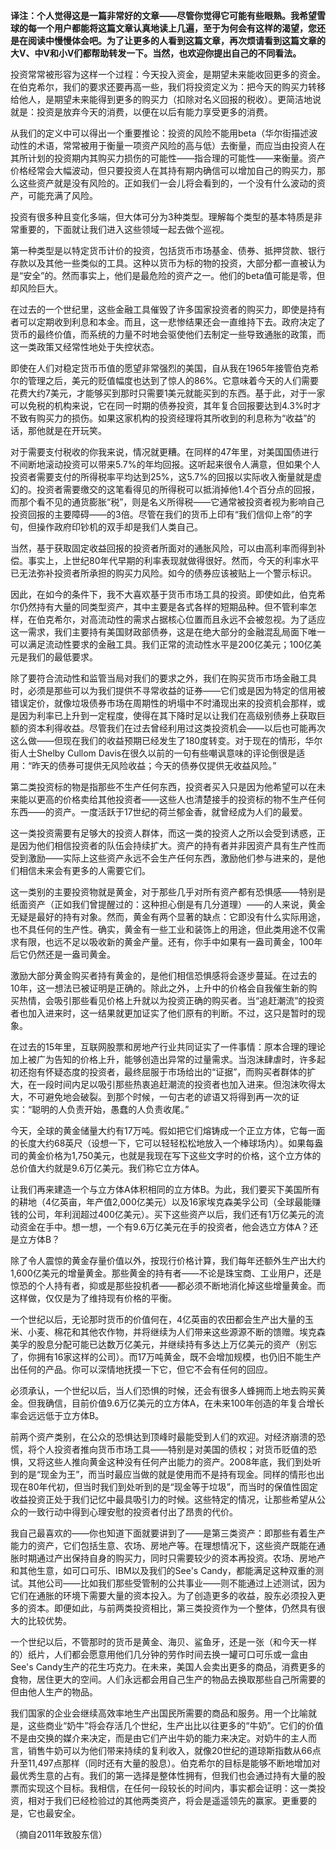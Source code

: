 **译注：个人觉得这是一篇非常好的文章——尽管你觉得它可能有些眼熟。我希望雪球的每一个用户都能将这篇文章认真地读上几遍，至于为何会有这样的渴望，您还是在阅读中慢慢体会吧。为了让更多的人看到这篇文章，再次烦请看到这篇文章的大V、中V和小V们都帮助转发一下。当然，也欢迎你提出自己的不同看法。**

投资常常被形容为这样一个过程：今天投入资金，是期望未来能收回更多的资金。在伯克希尔，我们的要求还要再高一些，我们将投资定义为：把今天的购买力转移给他人，是期望未来能得到更多的购买力（扣除对名义回报的税收）。更简洁地说就是：投资是放弃今天的消费，以便在以后有能力享受更多的消费。

从我们的定义中可以得出一个重要推论：投资的风险不能用beta（华尔街描述波动性的术语，常常被用于衡量一项资产风险的高与低）去衡量，而应当由投资人在其所计划的投资期内其购买力损伤的可能性——指合理的可能性——来衡量。资产价格经常会大幅波动，但只要投资人在其持有期内确信可以增加自己的购买力，那么这些资产就是没有风险的。正如我们一会儿将会看到的，一个没有什么波动的资产，可能充满了风险。

投资有很多种且变化多端，但大体可分为3种类型。理解每个类型的基本特质是非常重要的，下面就让我们进入这些领域一起去做个巡视。

第一种类型是以特定货币计价的投资，包括货币市场基金、债券、抵押贷款、银行存款以及其他一些类似的工具。这种以货币为标的物的投资，大部分都一直被认为是“安全”的。然而事实上，他们是最危险的资产之一。他们的beta值可能是零，但却风险巨大。

在过去的一个世纪里，这些金融工具催毁了许多国家投资者的购买力，即使是持有者可以定期收到利息和本金。而且，这一悲惨结果还会一直维持下去。政府决定了货币的最终价值，而系统的力量不时地会驱使他们去制定一些导致通胀的政策，而这一类政策又经常性地处于失控状态。

即使在人们对稳定货币币值的愿望非常强烈的美国，自从我在1965年接管伯克希尔的管理之后，美元的贬值幅度也达到了惊人的86%。它意味着今天的人们需要花费大约7美元，才能够买到那时只需要1美元就能买到的东西。基于此，对于一家可以免税的机构来说，它在同一时期的债券投资，其年复合回报要达到4.3%时才不致有购买力的损伤。如果这家机构的投资经理将其所收到的利息称为“收益”的话，那他就是在开玩笑。

对于需要支付税收的你我来说，情况就更糟。在同样的47年里，对美国国债进行不间断地滚动投资可以带来5.7%的年均回报。这听起来很令人满意，但如果个人投资者需要支付的所得税率平均达到25%，这5.7%的回报以实际收入衡量就是虚幻的。投资者需要缴交的这笔看得见的所得税可以抵消掉他1.4个百分点的回报，而那个看不见的通货膨胀“税”，则是名义所得税——它通常被投资者视为影响自己投资回报的主要障碍——的3倍。尽管在我们的货币上印有“我们信仰上帝”的字句，但操作政府印钞机的双手却是我们人类自己。

当然，基于获取固定收益回报的投资者所面对的通胀风险，可以由高利率而得到补偿。事实上，上世纪80年代早期的利率表现就做得很好。然而，今天的利率水平已无法弥补投资者所承担的购买力风险。如今的债券应该被贴上一个警示标识。

因此，在如今的条件下，我不大喜欢基于货币市场工具的投资。即使如此，伯克希尔仍然持有大量的同类型资产，其中主要是各式各样的短期品种。但不管利率怎样，在伯克希尔，对高流动性的需求占据核心位置而且永远不会被忽视。为了适应这一需求，我们主要持有美国财政部债券，这是在绝大部分的金融混乱局面下唯一可以满足流动性要求的金融工具。我们正常的流动性水平是200亿美元；100亿美元是我们的最低要求。

除了要符合流动性和监管当局对我们的要求之外，我们在购买货币市场金融工具时，必须是那些可以为我们提供不寻常收益的证券——它们或是因为特定的信用被错误定价，就像垃圾债券市场在周期性的坍塌中不时涌现出来的投资机会那样，或是因为利率已上升到一定程度，使得在其下降时足以让我们在高级别债券上获取巨额的资本利得收益。尽管我们在过去曾经利用过这类投资机会——以后也可能再次这么做——但现在我们的收益预期已经发生了180度转变。对于现在的情形，华尔街人士Shelby Cullom Davis在很久以前的一句有些嘲讽意味的评论倒很是适用：“昨天的债券可提供无风险收益；今天的债券仅提供无收益风险。”

第二类投资标的物是指那些不生产任何东西，投资者买入只是因为他希望可以在未来能以更高的价格卖给其他投资者——这些人也清楚接手的投资标的物不生产任何东西——的资产。一度活跃于17世纪的荷兰郁金香，就曾经成为人们的最爱。

这一类投资需要有足够大的投资人群体，而这一类的投资人之所以会受到诱惑，正是因为他们相信投资者的队伍会持续扩大。资产的持有者并非因资产具有生产性而受到激励——实际上这些资产永远不会生产任何东西，激励他们参与进来的，是他们相信未来会有更多的人需要它们。

这一类别的主要投资物就是黄金，对于那些几乎对所有资产都有恐惧感——特别是纸面资产（正如我们曾提醒过的：这种担心倒是有几分道理）——的人来说，黄金无疑是最好的持有对象。然而，黄金有两个显著的缺点：它即没有什么实际用途，也不具任何的生产性。确实，黄金有一些工业和装饰上的用途，但此类用途不仅需求有限，也远不足以吸收新的黄金产量。还有，你手中如果有一盎司黄金，100年后它仍然还是一盎司黄金。

激励大部分黄金购买者持有黄金的，是他们相信恐惧感将会逐步蔓延。在过去的10年，这一想法已被证明是正确的。除此之外，上升中的价格会自我催生新的购买热情，会吸引那些看见价格上升就以为投资正确的购买者。当“追赶潮流”的投资者也加入进来时，这一结果就更加证实了他们原有的判断。不过，这只是暂时的现象。

在过去的15年里，互联网股票和房地产行业共同证实了一件事情：原本合理的理论加上被广为告知的价格上升，能够创造出异常的过量需求。当泡沫肆虐时，许多起初还抱有怀疑态度的投资者，最终屈服于市场给出的“证据”，而购买者群体的扩大，在一段时间内足以吸引那些热衷追赶潮流的投资者也加入进来。但泡沫吹得太大，不可避免地会破裂。到那个时候，一句古老的谚语又将得到再一次的证实：“聪明的人负责开始，愚蠢的人负责收尾。”

今天，全球的黄金储量大约有17万吨。假如把它们熔铸成一个正立方体，它每一面的长度大约68英尺（设想一下，它可以轻轻松松地放入一个棒球场内）。如果每盎司的黄金价格为1,750美元，也就是我现在写下这些文字时的价格，这个立方体的总价值大约就是9.6万亿美元。我们称它立方体A。

让我们再来建造一个与立方体A体积相同的立方体B。为此，我们要买下美国所有的耕地（4亿英亩，年产值2,000亿美元）以及16家埃克森美孚公司（全球最能赚钱的公司，年利润超过400亿美元）。买下这些资产以后，我们还有1万亿美元的流动资金在手中。想一想，一个有9.6万亿美元在手的投资者，他会选立方体A？还是立方体B？

除了令人震惊的黄金存量价值以外，按现行价格计算，我们每年还额外生产出大约1,600亿美元的增量黄金。那些黄金的持有者——不论是珠宝商、工业用户，还是惊恐的个人持有者，抑或是那些投机者——都必须不断地消化掉这些增量黄金。而这样做，仅仅是为了维持现有价格的平衡。

一个世纪以后，无论那时货币的价值何在，4亿英亩的农田都会生产出大量的玉米、小麦、棉花和其他农作物，并将继续为人们带来这些源源不断的馈赠。埃克森美孚的股息分配可能已达数万亿美元，并继续持有多达上万亿美元的资产（别忘了，你拥有16家这样的公司）。而17万吨黄金，既不会增加规模，也仍旧不能生产出任何的产品。你可以深情地抚摸一下它，但它不会有任何的回应。

必须承认，一个世纪以后，当人们恐惧的时候，还会有很多人蜂拥而上地去购买黄金。但我确信，目前价值9.6万亿美元的立方体A，在未来100年创造的年复合增长率会远远低于立方体B。

前两个资产类别，在公众的恐惧达到顶峰时最能受到人们的欢迎。对经济崩溃的恐慌，将个人投资者推向货币市场工具——特别是对美国的债权；对货币贬值的恐惧，又将这些人推向黄金这种没有任何产出能力的资产。2008年底，我们到处听到的是“现金为王”，而当时最应当做的就是使用而不是持有现金。同样的情形也出现在80年代初，但当时我们到处听到的是“现金等于垃圾”，而当时的保值性固定收益投资正处于我们记忆中最具吸引力的时候。这些特定的情况，让那些希望从公众的一致行动中得到心理安慰的投资者付出了昂贵的代价。

我自己最喜欢的——你也知道下面就要讲到了——是第三类资产：即那些有着生产能力的资产，它们包括生意、农场、房地产等。在理想情况下，这些资产既能在通胀时期通过产出保持自身的购买力，同时只需要较少的资本再投资。农场、房地产和其他生意，如可口可乐、IBM以及我们的See's Candy，都能满足这种双重的测试。其他公司——比如我们那些受管制的公共事业——则不能通过上述测试，因为它们在通胀的环境下需要大量的资本投入。为了创造更多的收益，股东必须投入更多的资本。即便如此，与前两类投资相比，第三类投资作为一个整体，仍然具有很大的比较优势。

一个世纪以后，不管那时的货币是黄金、海贝、鲨鱼牙，还是一张（和今天一样的）纸片，人们都会愿意用他们几分钟的劳作时间去换一罐可口可乐或一盒由See's Candy生产的花生巧克力。在未来，美国人会卖出更多的商品，消费更多的食物，居住更大的空间。人们永远都会用自己生产的物品去换取那些自己所需要的但由他人生产的物品。

我们国家的企业会继续高效率地生产出国民所需要的商品和服务。用一个比喻就是，这些商业“奶牛”将会存活几个世纪，生产出比以往更多的“牛奶”。它们的价值不是由交换的媒介来决定，而是由它们产出牛奶的能力来决定。对奶牛的主人而言，销售牛奶可以为他们带来持续的复利收入，就像20世纪的道琼斯指数从66点升至11,497点那样（同时还有大量的股息）。伯克希尔的目标是能够不断地增加对最优秀生意的占有。我们的第一选择是整体性拥有，但我们也会通过持有大量的股票而实现这个目标。我相信，在任何一段较长的时间内，事实都会证明：这一类投资，相对于我们已经检验过的其他两类资产，将会是遥遥领先的赢家。更重要的是，它也最安全。

（摘自2011年致股东信）
